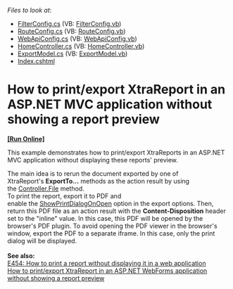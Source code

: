 <!-- default file list -->
*Files to look at*:

* [FilterConfig.cs](./CS/T569785/App_Start/FilterConfig.cs) (VB: [FilterConfig.vb](./VB/T569785/App_Start/FilterConfig.vb))
* [RouteConfig.cs](./CS/T569785/App_Start/RouteConfig.cs) (VB: [RouteConfig.vb](./VB/T569785/App_Start/RouteConfig.vb))
* [WebApiConfig.cs](./CS/T569785/App_Start/WebApiConfig.cs) (VB: [WebApiConfig.vb](./VB/T569785/App_Start/WebApiConfig.vb))
* [HomeController.cs](./CS/T569785/Controllers/HomeController.cs) (VB: [HomeController.vb](./VB/T569785/Controllers/HomeController.vb))
* [ExportModel.cs](./CS/T569785/Models/ExportModel.cs) (VB: [ExportModel.vb](./VB/T569785/Models/ExportModel.vb))
* [Index.cshtml](./CS/T569785/Views/Home/Index.cshtml)
<!-- default file list end -->
# How to print/export XtraReport in an ASP.NET MVC application without showing a report preview
<!-- run online -->
**[[Run Online]](https://codecentral.devexpress.com/t569785/)**
<!-- run online end -->


<p>This example demonstrates how to print/export XtraReports in an ASP.NET MVC application without displaying these reports' preview. </p>
<p>The main idea is to rerun the document exported by one of XtraReport's <strong>ExportTo...</strong> methods as the action result by using the <a href="https://msdn.microsoft.com/en-us/library/system.web.mvc.controller.file(v=vs.118).aspx">Controller.File</a> method.<br>To print the report, export it to PDF and enable the <a href="https://documentation.devexpress.com/#CoreLibraries/DevExpressXtraPrintingPdfExportOptions_ShowPrintDialogOnOpentopic">ShowPrintDialogOnOpen</a> option in the export options. Then, return this PDF file as an action result with the <strong>Content-Disposition</strong> header set to the "inline" value. In this case, this PDF will be opened by the browser's PDF plugin. To avoid opening the PDF viewer in the browser's window, export the PDF to a separate iframe. In this case, only the print dialog will be displayed.<br><br><strong>See also:</strong><br><a href="https://www.devexpress.com/Support/Center/p/E454">E454: How to print a report without displaying it in a web application</a><br><a href="https://www.devexpress.com/Support/Center/p/T227361">How to print/export XtraReport in an ASP.NET WebForms application without showing a report preview</a></p>

<br/>


